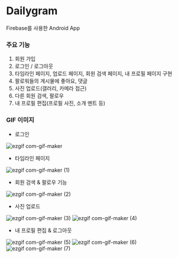 # Dailygram
Firebase를 사용한 Android App


### 주요 기능
1. 회원 가입
2. 로그인 / 로그아웃
3. 타임라인 페이지, 업로드 페이지, 회원 검색 페이지, 내 프로필 페이지 구현
4. 팔로워들의 게시물에 좋아요, 댓글
5. 사진 업로드(갤러리, 카메라 접근)
6. 다른 회원 검색, 팔로우
7. 내 프로필 편집(프로필 사진, 소개 멘트 등)


### GIF 이미지

- 로그인

![ezgif com-gif-maker](https://user-images.githubusercontent.com/38847724/103166650-998e4000-4867-11eb-8b8e-d64b389f86fa.gif)

- 타임라인 페이지

![ezgif com-gif-maker (1)](https://user-images.githubusercontent.com/38847724/103166404-02c08400-4865-11eb-95d5-e2ec6c181581.gif)

- 회원 검색 & 팔로우 기능

![ezgif com-gif-maker (2)](https://user-images.githubusercontent.com/38847724/103166424-3c918a80-4865-11eb-9c35-649e2991f922.gif)

- 사진 업로드

![ezgif com-gif-maker (3)](https://user-images.githubusercontent.com/38847724/103166498-e8d37100-4865-11eb-89c8-79b4818a2eff.gif)
![ezgif com-gif-maker (4)](https://user-images.githubusercontent.com/38847724/103166509-04d71280-4866-11eb-97b1-a46c9aaf7b65.gif)

- 내 프로필 편집 & 로그아웃

![ezgif com-gif-maker (5)](https://user-images.githubusercontent.com/38847724/103166565-b24a2600-4866-11eb-86f2-259dcf840480.gif)
![ezgif com-gif-maker (6)](https://user-images.githubusercontent.com/38847724/103166571-be35e800-4866-11eb-9153-daa52ef68a5c.gif)
![ezgif com-gif-maker (7)](https://user-images.githubusercontent.com/38847724/103166573-c5f58c80-4866-11eb-823d-5e24e12b8e15.gif)
